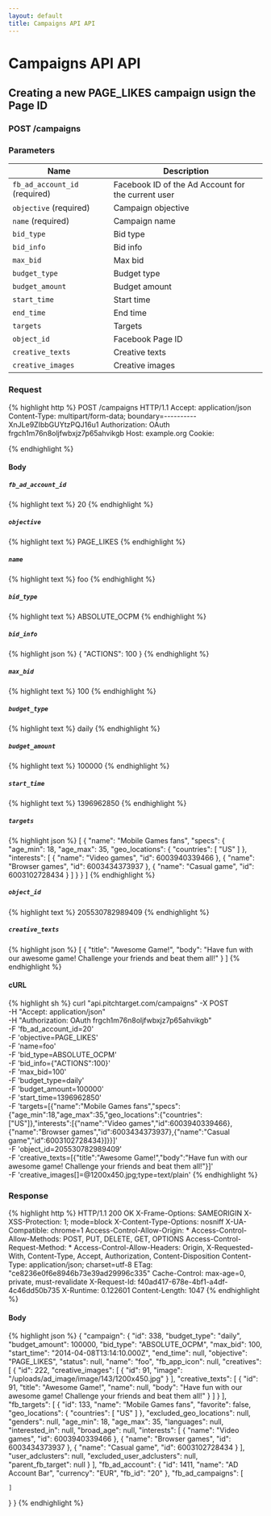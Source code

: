```yaml
---
layout: default
title: Campaigns API API
---
```


# Campaigns API API

## Creating a new PAGE_LIKES campaign usign the Page ID

### POST /campaigns


### Parameters

Name | Description |
-----|-------------|
`fb_ad_account_id` (required) | Facebook ID of the Ad Account for the current user |
`objective` (required) | Campaign objective |
`name` (required) | Campaign name |
`bid_type`  | Bid type |
`bid_info`  | Bid info |
`max_bid`  | Max bid |
`budget_type`  | Budget type |
`budget_amount`  | Budget amount |
`start_time`  | Start time |
`end_time`  | End time |
`targets`  | Targets |
`object_id`  | Facebook Page ID |
`creative_texts`  | Creative texts |
`creative_images`  | Creative images |

### Request

{% highlight http %}
POST /campaigns HTTP/1.1
Accept: application/json
Content-Type: multipart/form-data; boundary=----------XnJLe9ZIbbGUYtzPQJ16u1
Authorization: OAuth frgch1m76n8oljfwbxjz7p65ahvikgb
Host: example.org
Cookie: 

{% endhighlight %}

#### Body

##### `fb_ad_account_id`

{% highlight text %}
20
{% endhighlight %}

##### `objective`

{% highlight text %}
PAGE_LIKES
{% endhighlight %}

##### `name`

{% highlight text %}
foo
{% endhighlight %}

##### `bid_type`

{% highlight text %}
ABSOLUTE_OCPM
{% endhighlight %}

##### `bid_info`

{% highlight json %}
{
  "ACTIONS": 100
}
{% endhighlight %}

##### `max_bid`

{% highlight text %}
100
{% endhighlight %}

##### `budget_type`

{% highlight text %}
daily
{% endhighlight %}

##### `budget_amount`

{% highlight text %}
100000
{% endhighlight %}

##### `start_time`

{% highlight text %}
1396962850
{% endhighlight %}

##### `targets`

{% highlight json %}
[
  {
    "name": "Mobile Games fans",
    "specs": {
      "age_min": 18,
      "age_max": 35,
      "geo_locations": {
        "countries": [
          "US"
        ]
      },
      "interests": [
        {
          "name": "Video games",
          "id": 6003940339466
        },
        {
          "name": "Browser games",
          "id": 6003434373937
        },
        {
          "name": "Casual game",
          "id": 6003102728434
        }
      ]
    }
  }
]
{% endhighlight %}

##### `object_id`

{% highlight text %}
205530782989409
{% endhighlight %}

##### `creative_texts`

{% highlight json %}
[
  {
    "title": "Awesome Game!",
    "body": "Have fun with our awesome game! Challenge your friends and beat them all!"
  }
]
{% endhighlight %}


#### cURL

{% highlight sh %}
curl "api.pitchtarget.com/campaigns" -X POST \
	-H "Accept: application/json" \
	-H "Authorization: OAuth frgch1m76n8oljfwbxjz7p65ahvikgb" \
	-F 'fb_ad_account_id=20' \
	-F 'objective=PAGE_LIKES' \
	-F 'name=foo' \
	-F 'bid_type=ABSOLUTE_OCPM' \
	-F 'bid_info={"ACTIONS":100}' \
	-F 'max_bid=100' \
	-F 'budget_type=daily' \
	-F 'budget_amount=100000' \
	-F 'start_time=1396962850' \
	-F 'targets=[{"name":"Mobile Games fans","specs":{"age_min":18,"age_max":35,"geo_locations":{"countries":["US"]},"interests":[{"name":"Video games","id":6003940339466},{"name":"Browser games","id":6003434373937},{"name":"Casual game","id":6003102728434}]}}]' \
	-F 'object_id=205530782989409' \
	-F 'creative_texts=[{"title":"Awesome Game!","body":"Have fun with our awesome game! Challenge your friends and beat them all!"}]' \
	-F 'creative_images[]=@1200x450.jpg;type=text/plain'
{% endhighlight %}

### Response

{% highlight http %}
HTTP/1.1 200 OK
X-Frame-Options: SAMEORIGIN
X-XSS-Protection: 1; mode=block
X-Content-Type-Options: nosniff
X-UA-Compatible: chrome=1
Access-Control-Allow-Origin: *
Access-Control-Allow-Methods: POST, PUT, DELETE, GET, OPTIONS
Access-Control-Request-Method: *
Access-Control-Allow-Headers: Origin, X-Requested-With, Content-Type, Accept, Authorization, Content-Disposition
Content-Type: application/json; charset=utf-8
ETag: "ce8236e0f6e8946b73e39ad29996c335"
Cache-Control: max-age=0, private, must-revalidate
X-Request-Id: f40ad417-678e-4bf1-a4df-4c46dd50b735
X-Runtime: 0.122601
Content-Length: 1047
{% endhighlight %}

#### Body

{% highlight json %}
{
  "campaign": {
    "id": 338,
    "budget_type": "daily",
    "budget_amount": 100000,
    "bid_type": "ABSOLUTE_OCPM",
    "max_bid": 100,
    "start_time": "2014-04-08T13:14:10.000Z",
    "end_time": null,
    "objective": "PAGE_LIKES",
    "status": null,
    "name": "foo",
    "fb_app_icon": null,
    "creatives": [
      {
        "id": 222,
        "creative_images": [
          {
            "id": 91,
            "image": "/uploads/ad_image/image/143/1200x450.jpg"
          }
        ],
        "creative_texts": [
          {
            "id": 91,
            "title": "Awesome Game!",
            "name": null,
            "body": "Have fun with our awesome game! Challenge your friends and beat them all!"
          }
        ]
      }
    ],
    "fb_targets": [
      {
        "id": 133,
        "name": "Mobile Games fans",
        "favorite": false,
        "geo_locations": {
          "countries": [
            "US"
          ]
        },
        "excluded_geo_locations": null,
        "genders": null,
        "age_min": 18,
        "age_max": 35,
        "languages": null,
        "interested_in": null,
        "broad_age": null,
        "interests": [
          {
            "name": "Video games",
            "id": 6003940339466
          },
          {
            "name": "Browser games",
            "id": 6003434373937
          },
          {
            "name": "Casual game",
            "id": 6003102728434
          }
        ],
        "user_adclusters": null,
        "excluded_user_adclusters": null,
        "parent_fb_target": null
      }
    ],
    "fb_ad_account": {
      "id": 1411,
      "name": "AD Account Bar",
      "currency": "EUR",
      "fb_id": "20"
    },
    "fb_ad_campaigns": [

    ]
  }
}
{% endhighlight %}


